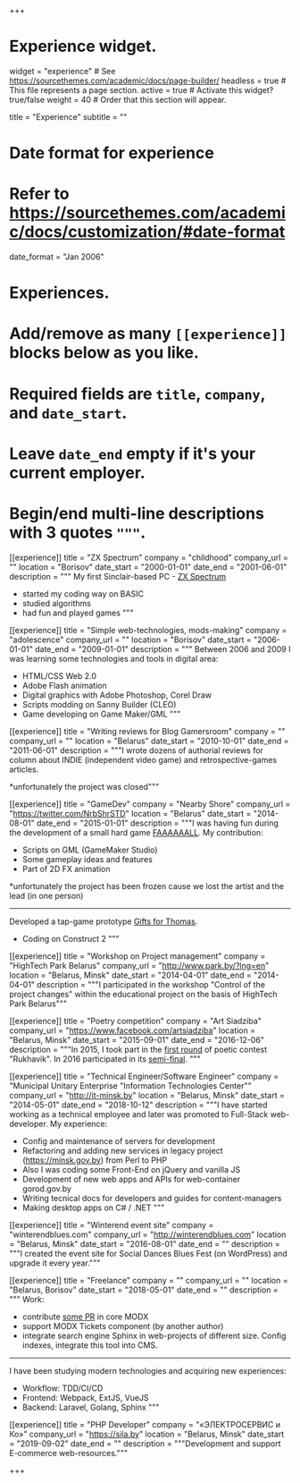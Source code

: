 +++
# Experience widget.
widget = "experience"  # See https://sourcethemes.com/academic/docs/page-builder/
headless = true  # This file represents a page section.
active = true  # Activate this widget? true/false
weight = 40  # Order that this section will appear.

title = "Experience"
subtitle = ""

# Date format for experience
#   Refer to https://sourcethemes.com/academic/docs/customization/#date-format
date_format = "Jan 2006"

# Experiences.
#   Add/remove as many `[[experience]]` blocks below as you like.
#   Required fields are `title`, `company`, and `date_start`.
#   Leave `date_end` empty if it's your current employer.
#   Begin/end multi-line descriptions with 3 quotes `"""`.
[[experience]]
  title = "ZX Spectrum"
  company = "childhood"
  company_url = ""
  location = "Borisov"
  date_start = "2000-01-01"
  date_end = "2001-06-01"
  description = """
  My first Sinclair-based PC - [ZX Spectrum](https://en.wikipedia.org/wiki/ZX_Spectrum)

  * started my coding way on BASIC
  * studied algorithms
  * had fun and played games
  """

[[experience]]
  title = "Simple web-technologies, mods-making"
  company = "adolescence"
  company_url = ""
  location = "Borisov"
  date_start = "2006-01-01"
  date_end = "2009-01-01"
  description = """
  Between 2006 and 2009 I was learning some technologies and tools in digital area:

  * HTML/CSS Web 2.0
  * Adobe Flash animation
  * Digital graphics with Adobe Photoshop, Corel Draw
  * Scripts modding on Sanny Builder (CLEO)
  * Game developing on Game Maker/GML
  """

[[experience]]
  title = "Writing reviews for Blog Gamersroom"
  company = ""
  company_url = ""
  location = "Belarus"
  date_start = "2010-10-01"
  date_end = "2011-06-01"
  description = """I wrote dozens of authorial reviews for column about INDIE (independent video game) and retrospective-games articles.
  
  *unfortunately the project was closed"""

[[experience]]
  title = "GameDev"
  company = "Nearby Shore"
  company_url = "https://twitter.com/NrbShrSTD"
  location = "Belarus"
  date_start = "2014-08-01"
  date_end = "2015-01-01"
  description = """I was having fun during the development of a small hard game [FAAAAAALL](https://gamejolt.com/games/faaaaaall/36355). My contribution:
  
  * Scripts on GML (GameMaker Studio)
  * Some gameplay ideas and features
  * Part of 2D FX animation
  

  *unfortunately the project has been frozen cause we lost the artist and the lead (in one person)

  ---

  Developed a tap-game prototype [Gifts for Thomas](/showcase/giftsforthomas/).

  * Coding on Construct 2
  """

[[experience]]
  title = "Workshop on Project management"
  company = "HighTech Park Belarus"
  company_url = "http://www.park.by/?lng=en"
  location = "Belarus, Minsk"
  date_start = "2014-04-01"
  date_end = "2014-04-01"
  description = """I participated in the workshop "Control of the project changes" within the educational project on the basis of HighTech Park Belarus"""

[[experience]]
  title = "Poetry competition"
  company = "Art Siadziba"
  company_url = "https://www.facebook.com/artsiadziba"
  location = "Belarus, Minsk"
  date_start = "2015-09-01"
  date_end = "2016-12-06"
  description = """In 2015, I took part in the [first round](https://vk.com/wall-99303713_126) of poetic contest \"Rukhavik\". In 2016 participated in its [semi-final](https://vk.com/wall-99303713_1881). """

[[experience]]
  title = "Technical Engineer/Software Engineer"
  company = "Municipal Unitary Enterprise \"Information Technologies Center\""
  company_url = "http://it-minsk.by"
  location = "Belarus, Minsk"
  date_start = "2014-05-01"
  date_end = "2018-10-12"
  description = """I have started working as a technical employee and later was promoted to Full-Stack web-developer. My experience:

  * Config and maintenance of servers for development
  * Refactoring and adding new services in legacy project (https://minsk.gov.by) from Perl to PHP
  * Also I was coding some Front-End on jQuery and vanilla JS
  * Development of new web apps and APIs for web-container gorod.gov.by
  * Writing tecnical docs for developers and guides for content-managers
  * Making desktop apps on C# / .NET
  """

[[experience]]
  title = "Winterend event site"
  company = "winterendblues.com"
  company_url = "http://winterendblues.com"
  location = "Belarus, Minsk"
  date_start = "2016-08-01"
  date_end = ""
  description = """I created the event site for Social Dances Blues Fest (on WordPress) and upgrade it every year."""

[[experience]]
  title = "Freelance"
  company = ""
  company_url = ""
  location = "Belarus, Borisov"
  date_start = "2018-05-01"
  date_end = ""
  description = """ 
  Work:

  * contribute [some PR](https://github.com/modxcms/revolution/pulls?q=is%3Apr+author%3Atolanych+is%3Aclosed) in core MODX
  * support MODX Tickets component (by another author)
  * integrate search engine Sphinx in web-projects of different size. Сonfig indexes, integrate this tool into CMS.

  ---

  I have been studying modern technologies and acquiring new experiences:

  * Workflow: TDD/CI/CD
  * Frontend: Webpack, ExtJS, VueJS
  * Backend: Laravel, Golang, Sphinx
  """

[[experience]]
  title = "PHP Developer"
  company = "«ЭЛЕКТРОСЕРВИС и Ко»"
  company_url = "https://sila.by"
  location = "Belarus, Minsk"
  date_start = "2019-09-02"
  date_end = ""
  description = """Development and support E-commerce web-resources."""

+++
